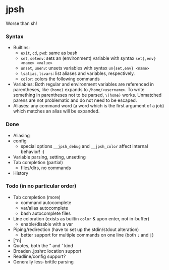 # jpsh
Worse than sh!

### Syntax
 - Builtins:
    - `exit`, `cd`, `pwd`: same as bash
    - `set`, `setenv`: sets an (environment) variable with syntax `set{,env} <name> <value>`
    - `unset`, `unenv`: unsets variables with syntax `un{set,env} <name>`
    - `lsalias`, `lsvars`: list aliases and variables, respectively.
    - `color`: colors the following commands
 - Variables: Both regular and environment variables are referenced in parentheses, like `(home)` expands to `/home/<username>`. To write something in parentheses not to be parsed, `\(home)` works. Unmatched parens are not problematic and do not need to be escaped.
 - Aliases: any command word (a word which is the first argument of a job) which matches an alias will be expanded.

### Done
 - Aliasing
 - config
    - special options `__jpsh_debug` and `__jpsh_color` affect internal behavior! :)
 - Variable parsing, setting, unsetting
 - Tab completion (partial)
    - files/dirs, no commands
 - History

### Todo (in no particular order)
 - Tab completion (more)
    - command autocomplete
    - var/alias autocomplete
    - bash autocomplete files
 - Line coloration (exists as builtin `color` & upon enter, not in-buffer)
    - enable/disable with a var
 - Piping/redirection (have to set up the stdin/stdout alteration)
    - better support for multiple commands on one line (both `;` and `|`)
 - [^n]
 - Quotes, both the " and ' kind
 - Broaden .jpshrc location support
 - Readline/config support?
 - Generally less-brittle parsing
